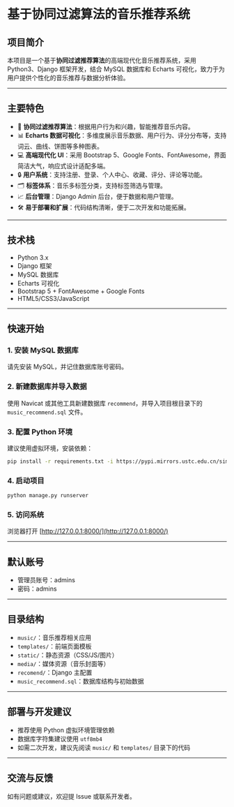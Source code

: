  # 基于协同过滤算法的音乐推荐系统

## 项目简介

本项目是一个基于**协同过滤推荐算法**的高端现代化音乐推荐系统，采用 Python3、Django 框架开发，结合 MySQL 数据库和 Echarts 可视化，致力于为用户提供个性化的音乐推荐与数据分析体验。

---

## 主要特色

- 🎵 **协同过滤推荐算法**：根据用户行为和兴趣，智能推荐音乐内容。
- 📊 **Echarts 数据可视化**：多维度展示音乐数据、用户行为、评分分布等，支持词云、曲线、饼图等多种图表。
- 💻 **高端现代化 UI**：采用 Bootstrap 5、Google Fonts、FontAwesome，界面简洁大气，响应式设计适配多端。
- 🔒 **用户系统**：支持注册、登录、个人中心、收藏、评分、评论等功能。
- 🗂️ **标签体系**：音乐多标签分类，支持标签筛选与管理。
- 📈 **后台管理**：Django Admin 后台，便于数据和用户管理。
- 🛠️ **易于部署和扩展**：代码结构清晰，便于二次开发和功能拓展。

---

## 技术栈

- Python 3.x
- Django 框架
- MySQL 数据库
- Echarts 可视化
- Bootstrap 5 + FontAwesome + Google Fonts
- HTML5/CSS3/JavaScript

---

## 快速开始

### 1. 安装 MySQL 数据库

请先安装 MySQL，并记住数据库账号密码。

### 2. 新建数据库并导入数据

使用 Navicat 或其他工具新建数据库 `recommend`，并导入项目根目录下的 `music_recommend.sql` 文件。

### 3. 配置 Python 环境

建议使用虚拟环境，安装依赖：

```bash
pip install -r requirements.txt -i https://pypi.mirrors.ustc.edu.cn/simple/
```

### 4. 启动项目

```bash
python manage.py runserver
```

### 5. 访问系统

浏览器打开 [http://127.0.0.1:8000/](http://127.0.0.1:8000/)

---

## 默认账号

- 管理员账号：admins
- 密码：admins

---

## 目录结构

- `music/`：音乐推荐相关应用
- `templates/`：前端页面模板
- `static/`：静态资源（CSS/JS/图片）
- `media/`：媒体资源（音乐封面等）
- `recomend/`：Django 主配置
- `music_recommend.sql`：数据库结构与初始数据

---

## 部署与开发建议

- 推荐使用 Python 虚拟环境管理依赖
- 数据库字符集建议使用 `utf8mb4`
- 如需二次开发，建议先阅读 `music/` 和 `templates/` 目录下的代码

---

## 交流与反馈

如有问题或建议，欢迎提 Issue 或联系开发者。
